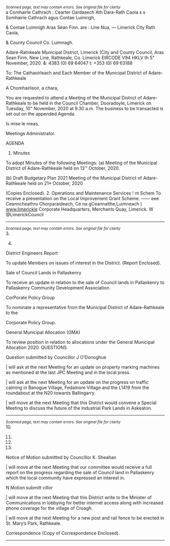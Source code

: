 *<small>Scanned page, text may contain errors. See original file for clarity</small>*  
a Comhairle Cathrach : Cearter Gardasech Ath Dara-Rath Caola
s s Somhairie Cathrach agus Contae Luimrigh,

& Contae Luimnigh Aras Séan Finn.
are : Line Nua,
— Limerick City Rath Caola,

& County Council Co. Luimnagh.

Adare-Ratnkeale Municipal District,
Limerick (City and County Council,
Aras Sean Firm,
New Line,
Rathkeale,
Co. Limerick
EIRCODE V94 HKLV
th
5" November, 2020. &: 4383 (0) 69 64047
t: +353 (0) 69 63188

To: The Cathaoirleach and Each Member of the Municipal District of Adare-Rathkeale

A Chomhairleoir, a chara,

You are requested to attend a Meeting of the Municipal District of Adare-Rathkeale to be held in
the Council Chamber, Dooradoyle, Limerick on Tuesday, 10" November, 2020 at 9.30 a.m. The
business to be transacted is set out on the appended Agenda.

Is mise le meas,

Meetings Administrator.

AGENDA
1. Minutes

To adopt Minutes of the following Meetings:
(a) Meeting of the Municipal District of Adare-Rathkeale held on 13™ October, 2020.

(b) Draft Budgetary Plan 2021 Meeting of the Municipal District of Adare-Rathkeale
held on 21* October, 2020

(Copies Enclosed).
2. Operations and Maintenance Services
! nt Schem
To receive a presentation on the Local Improvement Grant Scheme.
—— eee
Ceanncheathru Chorparaideach, Cé na gCeannaithe,Luimneach ) www.limerickie
Corporate Headquarters, Merchants Quay, Limerick. W @LimerickCouncil

---
*<small>Scanned page, text may contain errors. See original file for clarity</small>*  
3.

4.

District Engineers Report

To update Members on issues of interest in the District.
(Report Enclosed).

Sale of Council Lands in Pallaskenry

To receive an update in relation to the sale of Council lands in Pallaskenry to Pallaskenry
Community Development Association.

CorPorate Policy Group

To nominate a representative from the Municipal District of Adare-Rathkeale to the

Corporate Policy Group.

General Municipal Allocation (GMA)

To review position in relation to allocations under the General Municipal Allocation 2020.
QUESTIONS

Question submitted by Councillor J O’Donoghue

| will ask at the next Meeting for an update on property marking machines as mentioned
at the last JPC Meeting and in the local press.

| will ask at the next Meeting for an update on the progress on traffic calming in Banogue
Village, Fedamore Village and the L1419 from the roundabout at the N20 towards
Ballingarry.

| will move at the next Meeting that this District would convene a Special Meeting to
discuss the future of the Industrial Park Lands in Askeaton.

---
*<small>Scanned page, text may contain errors. See original file for clarity</small>*  
10.

11.

12.

13.

Notice of Motion submitted by Councillor K. Sheahan

| will move at the next Meeting that our committee would receive a full report on the
progress regarding the sale of Council land in Pallaskenry which the local community have
expressed an interest in.

N Motion submitt cillor

| will move at the next Meeting that this District write to the Minister of Communications
in lobbying for better internet access along with increased phone coverage for the village
of Croagh.

| will move at the next Meeting for a new post and rail fence to be erected in St. Mary’s
Park, Rathkeale.

Correspondence
(Copy of Correspondence Enclosed).

---
